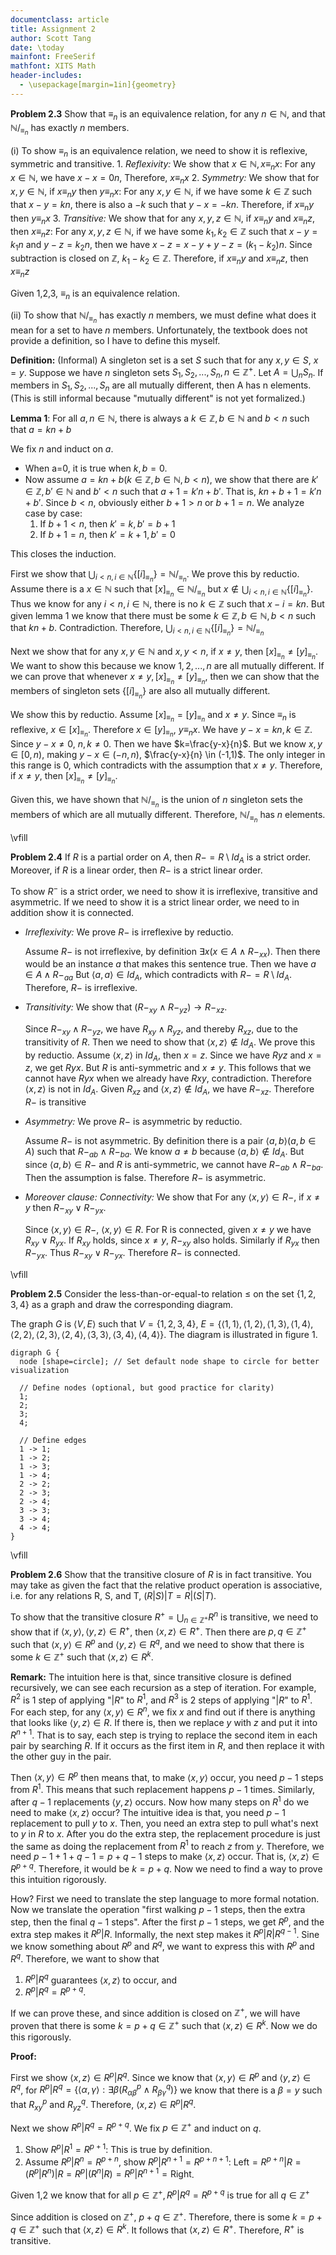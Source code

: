 ```yaml
---
documentclass: article
title: Assignment 2
author: Scott Tang
date: \today
mainfont: FreeSerif
mathfont: XITS Math
header-includes:
  - \usepackage[margin=1in]{geometry}
---
```



**Problem 2.3** Show that $\equiv_n$ is an equivalence relation, for any $n \in \mathbb{N}$, and that $\mathbb{N}/_{\equiv_n}$ has exactly $n$ members.

(i) To show $\equiv_n$ is an equivalence relation, we need to show it is reflexive, symmetric and transitive.
	1. *Reflexivity:* We show that $x \in \mathbb{N},x \equiv_{n} x$: For any $x \in \mathbb{N}$, we have $x-x=0n$, Therefore,  $x \equiv_{n} x$
	2. *Symmetry:* We show that for $x,y \in \mathbb{N}$, if $x \equiv_{n} y$ then $y \equiv_{n} x$: For any $x,y \in \mathbb{N}$, if we have some $k \in \mathbb{Z}$ such that $x-y=kn$, there is also a $-k$ such that $y-x=-kn$. Therefore, if $x \equiv_{n} y$ then $y \equiv_{n} x$
	3. *Transitive:* We show that for any $x,y,z \in \mathbb{N}$, if $x \equiv_{n} y$ and $x \equiv_{n} z$, then $x \equiv_{n} z$: For any $x,y,z \in \mathbb{N}$, if we have some $k_{1}, k_{2} \in \mathbb{Z}$ such that $x-y=k_{1}n$ and $y-z=k_{2}n$, then we have $x-z=x-y+y-z=(k_{1}-k_{2})n$. Since subtraction is closed on $\mathbb{Z}$, $k_{1}-k_{2} \in \mathbb{Z}$. Therefore, if $x \equiv_{n} y$ and $x \equiv_{n} z$, then $x \equiv_{n} z$

Given 1,2,3,  $\equiv_n$ is an equivalence relation.

(ii) To show that $\mathbb{N}/_{\equiv_n}$ has exactly $n$ members, we must define what does it mean for a set to have $n$ members. Unfortunately, the textbook does not provide a definition, so I have to define this myself.

**Definition:** (Informal) A singleton set is a set $S$ such that for any $x,y \in S$, $x=y$. Suppose we have $n$ singleton sets $S_{1}, S_{2}, ..., S_{n}, n \in \mathbb{Z^{+}}$. Let $A=\bigcup_{n}S_{n}$. If members in $S_{1}, S_{2}, ..., S_{n}$ are all mutually different, then A has n elements. (This is still informal because "mutually different" is not yet formalized.)

**Lemma 1**: For all $a,n \in \mathbb{N}$, there is always a $k \in \mathbb{Z}, b \in \mathbb{N}$ and $b<n$ such that $a=kn+b$

We fix $n$ and induct on $a$. 

- When a=0, it is true when $k,b=0$. 
- Now assume $a=kn+b(k \in \mathbb{Z}, b \in \mathbb{N}, b<n)$, we show that there are $k' \in \mathbb{Z}, b' \in \mathbb{N}$ and $b'<n$ such that $a+1=k'n+b'$. That is, $kn+b+1=k'n+b'$. Since $b<n,$ obviously either $b+1>n$ or $b+1=n$. We analyze case by case:
	1. If $b+1<n$, then $k'=k, b'=b+1$
	2. If $b+1 = n$, then $k'=k+1, b'=0$

This closes the induction.

First we show that $\bigcup_{i < n, i \in \mathbb{N}} \{[i]_{\equiv_{n}}\}=\mathbb{N}/_{\equiv_n}$. We prove this by reductio. Assume there is a $x \in \mathbb{N}$ such that $[x]_{\equiv_{n}} \in \mathbb{N}/_{\equiv_n}$ but $x \notin \bigcup_{i < n,i \in \mathbb{N}} \{[i]_{\equiv_{n}}\}$. Thus we know for any $i < n, i \in \mathbb{N}$, there is no $k \in \mathbb{Z}$ such that $x-i=kn$. But given lemma 1 we know that there must be some $k \in \mathbb{Z}, b \in \mathbb{N}, b<n$ such that $kn+b$. Contradiction. Therefore, $\bigcup_{i < n, i \in \mathbb{N}} \{[i]_{\equiv_{n}}\}=\mathbb{N}/_{\equiv_n}$

Next we show that for any $x,y \in \mathbb{N}$ and $x,y<n$, if $x \neq y$, then $[x]_{\equiv_{n}} \neq [y]_{\equiv_{n}}$. We want to show this because we know  $1,2,...,n$ are all mutually different. If we can prove that whenever $x \neq y, [x]_{\equiv_{n}} \neq [y]_{\equiv_{n}}$, then we can show that the members of singleton sets $\{[i]_{\equiv_{n}}\}$ are also all mutually different. 

We show this by reductio. Assume $[x]_{\equiv_{n}}=[y]_{\equiv_{n}}$ and $x \neq y$. Since $\equiv_{n}$ is reflexive, $x \in [x]_{\equiv_{n}}$. Therefore $x \in [y]_{\equiv_{n}}$, $y \equiv_{n} x$. We have $y-x=kn, k \in \mathbb{Z}$. Since $y-x \neq 0$, $n,k \neq 0$. Then we have $k=\frac{y-x}{n}$. But we know $x,y \in [0,n)$, making $y-x \in (-n,n)$, $\frac{y-x}{n} \in (-1,1)$. The only integer in this range is 0, which contradicts with the assumption that $x \neq y$. Therefore, if $x \neq y$, then $[x]_{\equiv_{n}} \neq [y]_{\equiv_{n}}$.

Given this, we have shown that $\mathbb{N}/_{\equiv_n}$ is the union of $n$ singleton sets the members of which are all mutually different. Therefore, $\mathbb{N}/_{\equiv_n}$ has $n$ elements.

\vfill

**Problem 2.4** If $R$ is a partial order on $A$, then $R- = R \setminus Id_{A}$ is a strict order. Moreover, if $R$ is a linear order, then $R−$ is a strict linear order.

To show $R^-$ is a strict order, we need to show it is irreflexive, transitive and asymmetric. If we need to show it is a strict linear order, we need to in addition show it is connected. 

- *Irreflexivity:* We prove $R-$ is irreflexive by reductio. 
	
	Assume $R-$ is not irreflexive, by definition $\exists x (x \in A \land R-_{xx})$. Then there would be an instance $a$ that makes this sentence true. Then we have $a \in A \land R-_{aa}$ But $\langle a, a \rangle \in Id_{A}$, which contradicts with $R- = R \setminus Id_{A}$. Therefore, $R-$ is irreflexive.
	
- *Transitivity:* We show that $(R-_{xy} \land R-_{yz}) \rightarrow R-_{xz}$. 
	
	Since $R-_{xy} \land R-_{yz}$, we have $R_{xy} \land R_{yz}$, and thereby $R_{xz}$, due to the transitivity of $R$. Then we need to show that $\langle x,z \rangle \notin Id_{A}$. We prove this by reductio. Assume $\langle x,z \rangle$ in $Id_{A}$, then $x = z$. Since we have $Ryz$ and $x=z$, we get $Ryx$. But $R$ is anti-symmetric and $x \neq y$. This follows that we cannot have $Ryx$ when we already have $Rxy$, contradiction. Therefore $\langle x,z \rangle$ is not in $Id_{A}$. Given $R_{xz}$ and $\langle x,z \rangle \notin Id_{A}$, we have $R-_{xz}$. Therefore $R-$ is transitive
	
- *Asymmetry:* We prove $R-$ is asymmetric by reductio. 
	
	Assume $R-$ is not asymmetric. By definition there is a pair $\langle a,b \rangle (a, b \in A)$ such that $R-_{ab} \land R-_{ba}$. We know $a \neq b$ because $\langle a,b \rangle \notin Id_{A}$. But since $\langle a, b \rangle \in R-$ and $R$ is anti-symmetric, we cannot have $R-_{ab} \land R-_{ba}$. Then the assumption is false. Therefore $R-$ is asymmetric.
	
- *Moreover clause: Connectivity:* We show that For any $\langle x,y \rangle \in R-$, if $x \neq y$ then $R-_{xy} \lor R-_{yx}$. 
	
	Since $\langle x,y \rangle \in R-$, $\langle x,y \rangle \in R$. For R is connected, given $x \neq y$ we have $R_{xy} \lor R_{yx}$. If $R_{xy}$ holds, since $x \neq y$, $R-_{xy}$ also holds. Similarly if $R_{yx}$ then $R-_{yx}$. Thus $R-_{xy} \lor R-_{yx}$. Therefore $R-$ is connected. 

\vfill

**Problem 2.5** Consider the less-than-or-equal-to relation $\leq$ on the set $\{1, 2, 3, 4\}$ as a graph and draw the corresponding diagram.

The graph $G$ is $\langle V,E \rangle$ such that $V=\{1,2,3,4\}$,  $E=\{ \langle1,1\rangle,\langle1,2\rangle,\langle1,3\rangle,\langle1,4\rangle,\langle2,2\rangle,\langle2,3\rangle,\langle2,4\rangle,\langle3,3\rangle,\langle3,4\rangle,\langle4,4\rangle \}$. The diagram is illustrated in figure 1.

```graphviz {caption="Graph\ of\ G" width="25%"}
digraph G {
  node [shape=circle]; // Set default node shape to circle for better visualization

  // Define nodes (optional, but good practice for clarity)
  1;
  2;
  3;
  4;

  // Define edges
  1 -> 1;
  1 -> 2;
  1 -> 3;
  1 -> 4;
  2 -> 2;
  2 -> 3;
  2 -> 4;
  3 -> 3;
  3 -> 4;
  4 -> 4;
}
```

\vfill

**Problem 2.6** Show that the transitive closure of $R$ is in fact transitive. You may take as given the fact that the relative product operation is associative, i.e. for any relations R, S, and T, $(R|S)|T = R|(S|T)$.

To show that the transitive closure $R^+ = \bigcup_{n \in \mathbb{Z^{+}}} R^n$ is transitive, we need to show that if $\langle x,y \rangle, \langle y,z \rangle \in R^{+}$, then $\langle x,z \rangle \in R^{+}$. Then there are $p,q \in \mathbb{Z^{+}}$ such that $\langle x,y \rangle \in R^{p}$ and $\langle y,z \rangle \in R^{q}$, and we need to show that there is some $k \in \mathbb{Z^{+}}$ such that $\langle x,z \rangle \in R^{k}$. 

**Remark:** The intuition here is that, since transitive closure is defined recursively, we can see each recursion as a step of iteration. For example, $R^{2}$ is 1 step of applying "$|R$" to $R^1$, and $R^{3}$ is 2 steps of applying "$|R$" to $R^1$. For each step, for any $\langle x,y \rangle \in R^{n}$, we fix $x$ and find out if there is anything that looks like $\langle y, z \rangle \in R$. If there is, then we replace $y$ with $z$ and put it into $R^{n+1}$. That is to say, each step is trying to replace the second item in each pair by searching $R$. If it occurs as the first item in $R$, and then replace it with the other guy in the pair.

Then $\langle x,y \rangle \in R^{p}$ then means that, to make $\langle x,y \rangle$ occur, you need $p-1$ steps from $R^1$. This means that such replacement happens $p-1$ times. Similarly, after $q-1$ replacements $\langle y,z \rangle$ occurs. Now how many steps on $R^1$ do we need to make $\langle x,z \rangle$ occur? The intuitive idea is that, you need $p-1$ replacement to pull $y$ to $x$. Then, you need an extra step to pull what's next to $y$ in $R$ to $x$. After you do the extra step, the replacement procedure is just the same as doing the replacement from $R^{1}$ to reach $z$ from $y$. Therefore, we need $p-1+1+q-1=p+q-1$ steps to make $\langle x,z \rangle$ occur. That is, $\langle x,z \rangle \in R^{p+q}$. Therefore, it would be $k=p+q$. Now we need to find a way to prove this intuition rigorously. 

How? First we need to translate the step language to more formal notation. Now we translate the operation "first walking $p-1$ steps, then the extra step, then the final $q-1$ steps". After the first $p-1$ steps, we get $R^{p}$, and the extra step makes it $R^{p}|R$. Informally, the next step makes it $R^{p}|R|R^{q-1}$. Sine we know something about $R^{p}$ and $R^{q}$, we want to express this with $R^{p}$ and $R^{q}$. Therefore, we want to show that 

1. $R^{p}|R^{q}$ guarantees $\langle x,z \rangle$ to occur, and 
2. $R^{p}|R^{q}=R^{p+q}$. 

If we can prove these, and since addition is closed on $\mathbb{Z^+}$, we will have proven that there is some $k=p+q \in \mathbb{Z^{+}}$ such that $\langle x,z \rangle \in R^{k}$. Now we do this rigorously.

**Proof:** 

First we show $\langle x,z \rangle \in R^{p}|R^{q}$. Since we know that $\langle x,y \rangle \in R^{p}$ and $\langle y,z \rangle \in R^{q}$, for $R^{p}|R^{q}=\{\langle \alpha,\gamma \rangle: \exists \beta(R^{p}_{\alpha \beta} \land R^{q}_{\beta \gamma})\}$ we know that there is a $\beta = y$ such that $R^{p}_{xy}$ and $R^{q}_{yz}$. Therefore, $\langle x,z \rangle \in R^{p}|R^{q}$.

Next we show $R^{p}|R^{q}=R^{p+q}$. We fix $p \in \mathbb{Z^{+}}$ and induct on $q$.

1. Show $R^{p}|R^1=R^{p+1}$: This is true by definition.
2. Assume $R^{p}|R^n=R^{p+n}$, show $R^{p}|R^{n+1}=R^{p+n+1}$: $\text{Left}=R^{p+n}|R=(R^{p}|R^{n})|R=R^{p}|(R^{n}|R)=R^{p}|R^{n+1}=\text{Right}$.

Given 1,2 we know that for all $p \in \mathbb{Z^{+}}, R^{p}|R^{q}=R^{p+q}$ is true for all $q \in \mathbb{Z^{+}}$

Since addition is closed on $\mathbb{Z^+}$, $p+q \in \mathbb{Z^{+}}$. Therefore, there is some $k=p+q \in \mathbb{Z^{+}}$ such that $\langle x,z \rangle \in R^{k}$. It follows that $\langle x,z \rangle \in R^{+}$. Therefore, $R^{+}$ is transitive.


